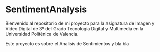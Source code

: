 # SentimentAnalysis
Bienvenido al repositorio de mi proyecto para la asignatura de Imagen y Video Digital de 3º del Grado Tecnología Digital y Multimedia en la Universidad Politénica de Valencia.

Este proyecto es sobre el Analisis de Sentimientos y bla bla
